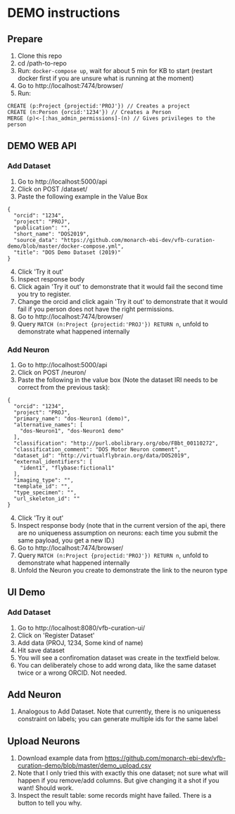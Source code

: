 # DEMO instructions

## Prepare
1. Clone this repo
2. cd /path-to-repo
3. Run: `docker-compose up`, wait for about 5 min for KB to start (restart docker first if you are unsure what is running at the moment)
4. Go to http://localhost:7474/browser/
5. Run:
  ```
  CREATE (p:Project {projectid:'PROJ'}) // Creates a project
  CREATE (n:Person {orcid:'1234'}) // Creates a Person
  MERGE (p)<-[:has_admin_permissions]-(n) // Gives privileges to the person
```

## DEMO WEB API 

### Add Dataset
1. Go to http://localhost:5000/api
2. Click on POST /dataset/
3. Paste the following example in the Value Box
```
{
  "orcid": "1234",
  "project": "PROJ",
  "publication": "",
  "short_name": "DOS2019",
  "source_data": "https://github.com/monarch-ebi-dev/vfb-curation-demo/blob/master/docker-compose.yml",
  "title": "DOS Demo Dataset (2019)"
}
```
4. Click 'Try it out'
5. Inspect response body
6. Click again 'Try it out' to demonstrate that it would fail the second time you try to register.
7. Change the orcid and click again 'Try it out' to demonstrate that it would fail if you person does not have the right permissions.
8. Go to http://localhost:7474/browser/
9. Query `MATCH (n:Project {projectid:'PROJ'}) RETURN n`, unfold to demonstrate what happened internally

### Add Neuron
1. Go to http://localhost:5000/api
2. Click on POST /neuron/
3. Paste the following in the value box (Note the dataset IRI needs to be correct from the previous task):
```
{
  "orcid": "1234",
  "project": "PROJ",
  "primary_name": "dos-Neuron1 (demo)",
  "alternative_names": [
    "dos-Neuron1", "dos-Neuron1 demo"
  ],
  "classification": "http://purl.obolibrary.org/obo/FBbt_00110272",
  "classification_comment": "DOS Motor Neuron comment",
  "dataset_id": "http://virtualflybrain.org/data/DOS2019",
  "external_identifiers": [
    "ident1", "flybase:fictional1"
  ],
  "imaging_type": "",
  "template_id": "",
  "type_specimen": "",
  "url_skeleton_id": ""
}
```
4. Click 'Try it out'
5. Inspect response body (note that in the current version of the api, there are no uniqueness assumption on neurons: each time you submit the same payload, you get a new ID.)
6. Go to http://localhost:7474/browser/
7. Query `MATCH (n:Project {projectid:'PROJ'}) RETURN n`, unfold to demonstrate what happened internally
8. Unfold the Neuron you create to demonstrate the link to the neuron type

## UI Demo

### Add Dataset
 1. Go to http://localhost:8080/vfb-curation-ui/
 2. Click on 'Register Dataset'
 3. Add data (PROJ, 1234, Some kind of name)
 4. Hit save dataset
 5. You will see a confiromation dataset was create in the textfield below.
 6. You can deliberately chose to add wrong data, like the same dataset twice or a wrong ORCID. Not needed.
 
 ## Add Neuron
 1. Analogous to Add Dataset. Note that currently, there is no uniqueness constraint on labels; you can generate multiple ids for the same label
 
 ## Upload Neurons
 1. Download example data from https://github.com/monarch-ebi-dev/vfb-curation-demo/blob/master/demo_upload.csv
 2. Note that I only tried this with exactly this one dataset; not sure what will happen if you remove/add columns. But give changing it a shot if you want! Should work.
 3. Inspect the result table: some records might have failed. There is a button to tell you why. 
